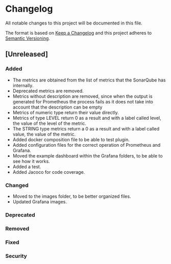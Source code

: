 # Changelog
All notable changes to this project will be documented in this file.

The format is based on [Keep a Changelog](http://keepachangelog.com/en/1.0.0/)
and this project adheres to [Semantic Versioning](http://semver.org/spec/v2.0.0.html).

## [Unreleased]

### Added

* The metrics are obtained from the list of metrics that the SonarQube has internally.
* Deprecated metrics are removed.
* Metrics without description are removed, since when the output is generated for Prometheus the process fails as it does not take into account that the description can be empty
* Metrics of numeric type return their value directly.
* Metrics of type LEVEL return 0 as a result and with a label called level, the value of the level of the metric.
* The STRING type metrics return a 0 as a result and with a label called value, the value of the metric.
* Added docker composition file to be able to test plugin. 
* Added configuration files for the correct operation of Prometheus and Grafana.
* Moved the example dashboard within the Grafana folders, to be able to see how it works.
* Added a test.
* Added Jacoco for code coverage.

### Changed

* Moved to the images folder, to be better organized files.
* Updated Grafana images.

### Deprecated

### Removed

### Fixed

### Security
